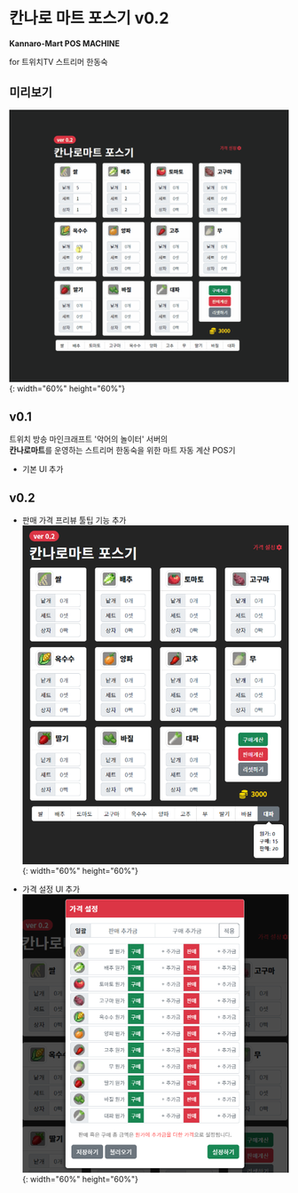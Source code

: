 # 칸나로 마트 포스기 v0.2
**Kannaro-Mart POS MACHINE**

for 트위치TV 스트리머 한동숙

## 미리보기
![preview](./public/preview.gif){: width="60%" height="60%"}

## v0.1
트위치 방송 마인크래프트 '악어의 놀이터' 서버의  
**칸나로마트**를 운영하는 스트리머 한동숙을 위한 마트 자동 계산 POS기
- 기본 UI 추가

## v0.2
- 판매 가격 프리뷰 툴팁 기능 추가
![update0.2](./public/update0.2.png){: width="60%" height="60%"}

- 가격 설정 UI 추가
![update0.2-setting](./public/update0.2-setting.png){: width="60%" height="60%"}
